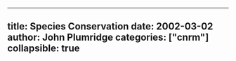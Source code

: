 
---
title: Species Conservation
date: 2002-03-02
author: John Plumridge
categories: ["cnrm"]
collapsible: true
---


